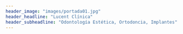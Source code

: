 ```yaml
---
header_image: "images/portada01.jpg"
header_headline: "Lucent Clínica"
header_subheadline: "Odontología Estética, Ortodoncia, Implantes"
---
```


